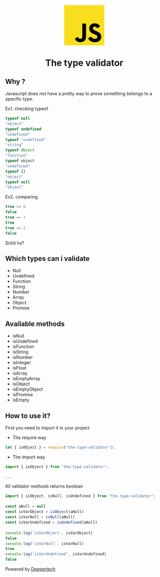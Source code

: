 <div style="display: -ms-flexbox; display: -webkit-flex; display: flex; -webkit-flex-direction: row; -ms-flex-direction: row; flex-direction: row; -webkit-flex-wrap: wrap; -ms-flex-wrap: wrap; flex-wrap: wrap; -webkit-justify-content: center; -ms-flex-pack: center; justify-content: center; -webkit-align-content: center; -ms-flex-line-pack: center; align-content: center; -webkit-align-items: center; -ms-flex-align: center; align-items: center;">
  <img style="-webkit-order: 0; -ms-flex-order: 0; order: 0; -webkit-flex: 0 1 auto; -ms-flex: 0 1 auto; flex: 0 1 auto; -webkit-align-self: auto; -ms-flex-item-align: auto; align-self: auto;" src="icon.png" />
</div>

<h1 style="text-align:center;">The type validator</h1>

## Why ?
Javascript does not have a pretty way to prove something belongs to a specific type.

Ex1. checking typeof
```js
typeof null
"object"
typeof undefined
"undefined"
typeof "undefined"
"string"
typeof Object
"function"
typeof object
"undefined"
typeof {}
"object"
typeof null
"object"
```

Ex2. comparing
```js
true == 0
false
true == 1
true
true == 2
false
```

Solid ha?

## Which types can i validate

* Null
* Undefined
* Function
* String
* Number
* Array
* Object
* Promise

## Available methods

* isNull
* isUndefined
* isFunction
* isString
* isNumber
* isInteger
* isFloat
* isArray
* isEmptyArray
* isObject
* isEmptyObject
* isPromise
* isEmpty

## How to use it?

First you need to import it in your project

- The require way

```js
let { isObject } = require("the-type-validator");
```

- The import way

```js
import { isObject } from "the-type-validator";
```
.
.
.

All validator methods returns boolean

```js
import { isObject, isNull, isUndefined } from "the-type-validator";

const aNull = null
const isVarObject = isObject(aNull)
const isVarNull = isNull(aNull)
const isVarUndefined = isUndefined(aNull)

console.log('isVarObject', isVarObject)
false
console.log('isVarNull', isVarNull)
true
console.log('isVarUndefined', isVarUndefined)
false
```

Powered by <a href="https://deepertech.com" target="_blank">Deepertech</a>

